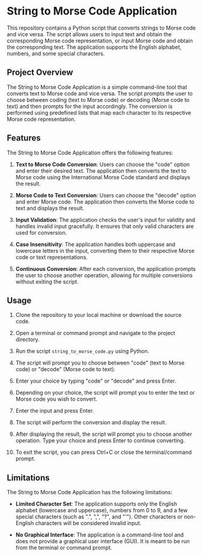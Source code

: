 # String to Morse Code Application

This repository contains a Python script that converts strings to Morse code and vice versa. The script allows users to input text and obtain the corresponding Morse code representation, or input Morse code and obtain the corresponding text. The application supports the English alphabet, numbers, and some special characters.

## Project Overview

The String to Morse Code Application is a simple command-line tool that converts text to Morse code and vice versa. The script prompts the user to choose between coding (text to Morse code) or decoding (Morse code to text) and then prompts for the input accordingly. The conversion is performed using predefined lists that map each character to its respective Morse code representation.

## Features

The String to Morse Code Application offers the following features:

1. **Text to Morse Code Conversion**: Users can choose the "code" option and enter their desired text. The application then converts the text to Morse code using the International Morse Code standard and displays the result.

2. **Morse Code to Text Conversion**: Users can choose the "decode" option and enter Morse code. The application then converts the Morse code to text and displays the result.

3. **Input Validation**: The application checks the user's input for validity and handles invalid input gracefully. It ensures that only valid characters are used for conversion.

4. **Case Insensitivity**: The application handles both uppercase and lowercase letters in the input, converting them to their respective Morse code or text representations.

5. **Continuous Conversion**: After each conversion, the application prompts the user to choose another operation, allowing for multiple conversions without exiting the script.

## Usage

1. Clone the repository to your local machine or download the source code.

2. Open a terminal or command prompt and navigate to the project directory.

3. Run the script `string_to_morse_code.py` using Python.

4. The script will prompt you to choose between "code" (text to Morse code) or "decode" (Morse code to text).

5. Enter your choice by typing "code" or "decode" and press Enter.

6. Depending on your choice, the script will prompt you to enter the text or Morse code you wish to convert.

7. Enter the input and press Enter.

8. The script will perform the conversion and display the result.

9. After displaying the result, the script will prompt you to choose another operation. Type your choice and press Enter to continue converting.

10. To exit the script, you can press Ctrl+C or close the terminal/command prompt.

## Limitations

The String to Morse Code Application has the following limitations:

- **Limited Character Set**: The application supports only the English alphabet (lowercase and uppercase), numbers from 0 to 9, and a few special characters (such as ".", ",", "?", and "'"). Other characters or non-English characters will be considered invalid input.

- **No Graphical Interface**: The application is a command-line tool and does not provide a graphical user interface (GUI). It is meant to be run from the terminal or command prompt.
